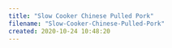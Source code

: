 ```yaml
---
title: "Slow Cooker Chinese Pulled Pork"
filename: "Slow-Cooker-Chinese-Pulled-Pork"
created: 2020-10-24 10:48:20
---
```

